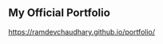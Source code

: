 My Official Portfolio
-----------------------------------
https://ramdevchaudhary.github.io/portfolio/
